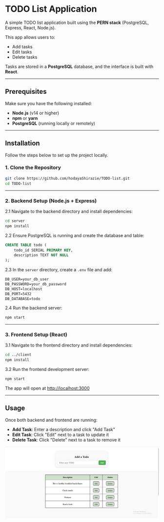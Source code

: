 # TODO List Application

A simple TODO list application built using the **PERN stack** (PostgreSQL, Express, React, Node.js).

This app allows users to:
- Add tasks
- Edit tasks
- Delete tasks

Tasks are stored in a **PostgreSQL** database, and the interface is built with **React**.

---

## Prerequisites

Make sure you have the following installed:

- **Node.js** (v14 or higher)
- **npm** or **yarn**
- **PostgreSQL** (running locally or remotely)

---

## Installation

Follow the steps below to set up the project locally.

### 1. Clone the Repository

```bash
git clone https://github.com/hodayaShirazie/TODO-list.git
cd TODO-list
```

---

### 2. Backend Setup (Node.js + Express)

2.1 Navigate to the backend directory and install dependencies:

```bash
cd server
npm install
```

2.2 Ensure PostgreSQL is running and create the database and table:

```sql
CREATE TABLE todo (
    todo_id SERIAL PRIMARY KEY,
    description TEXT NOT NULL
);
```

2.3 In the `server` directory, create a `.env` file and add:

```env
DB_USER=your_db_user
DB_PASSWORD=your_db_password
DB_HOST=localhost
DB_PORT=5432
DB_DATABASE=todo
```

2.4 Run the backend server:

```bash
npm start
```

---

### 3. Frontend Setup (React)

3.1 Navigate to the frontend directory and install dependencies:

```bash
cd ../client
npm install
```

3.2 Run the frontend development server:

```bash
npm start
```

The app will open at [http://localhost:3000](http://localhost:3000)

---

## Usage

Once both backend and frontend are running:

- **Add Task**: Enter a description and click "Add Task"
- **Edit Task**: Click "Edit" next to a task to update it
- **Delete Task**: Click "Delete" next to a task to remove it
  
![Project Logo](welcomeImg.png)
